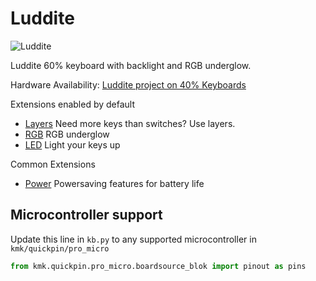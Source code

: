 # Luddite

![Luddite](https://1.bp.blogspot.com/-GAAa-sMU_WU/W7uYLJJ8x1I/AAAAAAACS44/31n2z69BSboM4KT48YkNMJRYciC8LUMWgCLcBGAs/s640/a.jpg)

Luddite 60% keyboard with backlight and RGB underglow.  

Hardware Availability: [Luddite project on 40% Keyboards](http://www.40percent.club/search/label/luddite)

Extensions enabled by default  
- [Layers](/docs/layers.md) Need more keys than switches? Use layers.
- [RGB](/docs/rgb.md) RGB underglow
- [LED](/docs/led.md) Light your keys up

Common Extensions
- [Power](/docs/power.md) Powersaving features for battery life

## Microcontroller support

Update this line in `kb.py` to any supported microcontroller in `kmk/quickpin/pro_micro`

```python
from kmk.quickpin.pro_micro.boardsource_blok import pinout as pins
```
